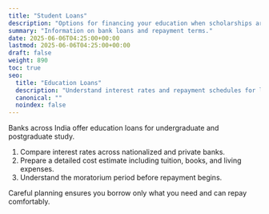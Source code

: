 ```yaml
---
title: "Student Loans"
description: "Options for financing your education when scholarships are not enough."
summary: "Information on bank loans and repayment terms."
date: 2025-06-06T04:25:00+00:00
lastmod: 2025-06-06T04:25:00+00:00
draft: false
weight: 890
toc: true
seo:
  title: "Education Loans"
  description: "Understand interest rates and repayment schedules for loans in India."
  canonical: ""
  noindex: false
---
```


Banks across India offer education loans for undergraduate and postgraduate study.

1. Compare interest rates across nationalized and private banks.
2. Prepare a detailed cost estimate including tuition, books, and living expenses.
3. Understand the moratorium period before repayment begins.

Careful planning ensures you borrow only what you need and can repay comfortably.
